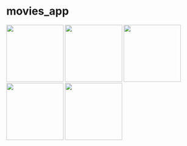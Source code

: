 # movies_app

<img src="https://user-images.githubusercontent.com/93403100/198415275-2dc2d395-896c-4345-9b6a-ba136ed30e4e.png" width="150"/> <img src="https://user-images.githubusercontent.com/93403100/198415407-1702ab00-d73e-40c5-8572-f5c30bd479df.png" width="150"/> <img src="https://user-images.githubusercontent.com/93403100/198415550-6fa2e14c-98dd-4f58-9a19-266fc0d42e5c.png" width="150"/> <img src="https://user-images.githubusercontent.com/93403100/198415670-639f7488-26c7-41d0-9958-fa6ee17379fe.png" width="150"/> <img src="https://user-images.githubusercontent.com/93403100/198415923-d8b7c45d-a1da-4775-b126-1e67cf871bf1.png" width="150"/> 
